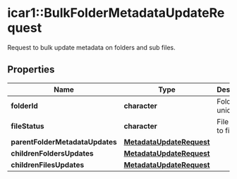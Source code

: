 # icar1::BulkFolderMetadataUpdateRequest

Request to bulk update metadata on folders and sub files.

## Properties
Name | Type | Description | Notes
------------ | ------------- | ------------- | -------------
**folderId** | **character** | Folder unique id. | 
**fileStatus** | **character** | File status to filter on. | [optional] 
**parentFolderMetadataUpdates** | [**MetadataUpdateRequest**](MetadataUpdateRequest.md) |  | [optional] 
**childrenFoldersUpdates** | [**MetadataUpdateRequest**](MetadataUpdateRequest.md) |  | [optional] 
**childrenFilesUpdates** | [**MetadataUpdateRequest**](MetadataUpdateRequest.md) |  | [optional] 



